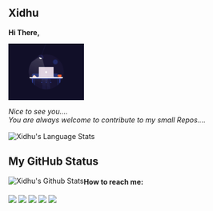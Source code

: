 ## Xidhu
**Hi There,**

<img align="center" alt="Hi" width="30%" src="main.gif" />

*Nice to see you....<br>
You are always welcome to contribute to my small Repos....*

<img align="center" alt="Xidhu's Language Stats" src="https://github-readme-stats.vercel.app/api/top-langs/?username=Xidhu&langs_count=8&layout=compact&hide=html%22&hide_border=true&theme=vision-friendly-dark&bg_color=0D1117" />
  
 


**My GitHub Status**
---



<img align="left" alt="Xidhu's Github Stats" src="https://github-readme-stats.vercel.app/api?username=Xidhu&show_icons=true&theme=radical " />


  ####  How to reach me:   
  
  [<img src="https://img.icons8.com/color/48/000000/twitter.png" width="3.5%"/>](https://twitter.com/SXidhu)
  [<img src="https://img.icons8.com/color/48/000000/linkedin.png" width="3.5%"/>](https://www.linkedin.com/in/sidharth-s-886711a8)
  [<img src="https://img.icons8.com/fluent/48/000000/facebook-new.png" width="3.5%"/>](https://www.facebook.com/sidhu3612/)
  [<img src="https://img.icons8.com/fluent/48/000000/instagram-new.png" width="3.5%"/>](https://www.instagram.com/_.xidhu.__/)
  <a href="mailto:sidhu3612@gmail.com"> <img src="https://img.icons8.com/fluent/48/000000/gmail.png" width="3.5%"/> </a>
